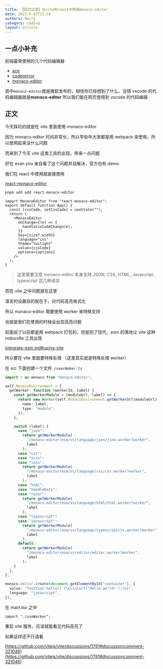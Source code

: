 ```yaml
---
title: 【踩坑记录】在vite和react中使用monaco-editor
date: 2023-6-07T15:58
authors: Barry
category: coding
layout: article
---
```


## 一点小补充

前端最常使用的几个代码编辑器

- [ace](https://ace.c9.io/)
- [codemirror](https://codemirror.net/5/)
- [monaco-editor](https://github.com/microsoft/monaco-editor)

其中`monaco-editor`就是微软发布的，相信你已经想到了什么，没错 vscode 的代码编辑器就是**monaco-editor**
所以我们能在网页使用到 vscode 的代码编辑

## 正文

今天踩坑的就是在 vite 里面使用 monaco-editor

因为 monaco-editor 时间非常长，所以早些年大家都是用 webpack 来使用，所以使用起来没什么问题

而来到了今天 vite 这类工具的出现，带来一点问题

好在 evan you 亲自看了这个问题并且解决，官方也有 demo

我们在 react 中使用就直接使用

[react-monaco-editor](https://github.com/react-monaco-editor/react-monaco-editor)

```bash
pnpm add add react-monaco-editor
```

```tsx
import MonacoEditor from "react-monaco-editor";
export default function App() {
  const [cssCode, setCssCode] = useState("");
  return (
    <MonacoEditor
      onChange={(e) => {
        handleCssCodeChange(e);
      }}
      key={size?.width}
      language="css"
      theme="twilight"
      value={cssCode}
      options={options}
    />
  );
}
```

> 这里需要注意 monaco-editro 本身支持 JSON, CSS, HTML, Javascript, typescript 这几种语言

而在 vite 之中问题就在这里

语言的设置目的就在于，对代码高亮格式化

所以 monaco-editor 需要使用 worker 来特殊支持

也就是我们在使用的时候会出现高亮问题

前面说了以前都是用 webpack 打包的，但是到了现代，esm 的落地让 vite 这种 nobundle 工具出现

[integrate-esm.md#using-vite](https://github.com/Microsoft/monaco-editor/blob/main/docs/integrate-esm.md#using-vite)

所以要在 vite 里面要特殊处理 （这里其实就是特殊处理 worker）

在 src 下面创建一个文件`./userWoker.ts`

```typescript
import * as monaco from "monaco-editor";

self.MonacoEnvironment = {
  getWorker: function (workerId, label) {
    const getWorkerModule = (moduleUrl, label) => {
      return new Worker(self.MonacoEnvironment.getWorkerUrl(moduleUrl), {
        name: label,
        type: "module",
      });
    };

    switch (label) {
      case "json":
        return getWorkerModule(
          "/monaco-editor/esm/vs/language/json/json.worker?worker",
          label
        );
      case "css":
      case "scss":
      case "less":
        return getWorkerModule(
          "/monaco-editor/esm/vs/language/css/css.worker?worker",
          label
        );
      case "html":
      case "handlebars":
      case "razor":
        return getWorkerModule(
          "/monaco-editor/esm/vs/language/html/html.worker?worker",
          label
        );
      case "typescript":
      case "javascript":
        return getWorkerModule(
          "/monaco-editor/esm/vs/language/typescript/ts.worker?worker",
          label
        );
      default:
        return getWorkerModule(
          "/monaco-editor/esm/vs/editor/editor.worker?worker",
          label
        );
    }
  },
};

monaco.editor.create(document.getElementById("container"), {
  value: "function hello() {\n\talert('Hello world!');\n}",
  language: "javascript",
});
```

在 main.tsx 之中

```tsx
import "./useWorker";
```

重启 vite 服务，应该就能看见代码高亮了

如果这样还不行请看

[https://github.com/vitejs/vite/discussions/1791#discussioncomment-321046](https://github.com/vitejs/vite/discussions/1791#discussioncomment-321046)
